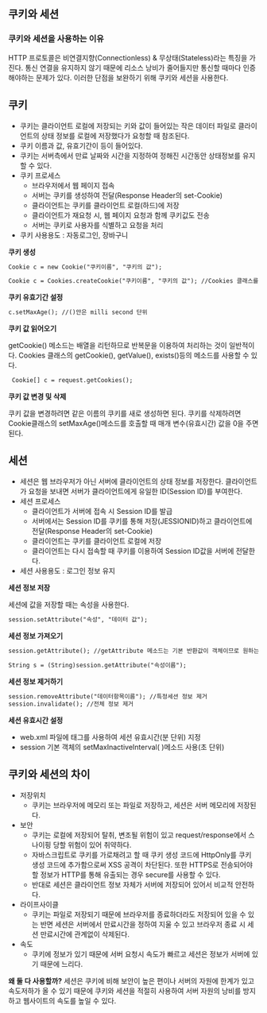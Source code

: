 ## 쿠키와 세션

### 쿠키와 세션을 사용하는 이유

HTTP 프로토콜은 비연결지향(Connectionless) & 무상태(Stateless)라는 특징을 가진다. 통신 연결을 유지하지 않기 때문에 리소스 낭비가 줄어들지만 통신할 때마다 인증해야하는 문제가 있다. 이러한 단점을 보완하기 위해 쿠키와 세션을 사용한다.

## 쿠키

- 쿠키는 클라이언트 로컬에 저장되는 키와 값이 들어있는 작은 데이터 파일로 클라이언트의 상태 정보를 로컬에 저장했다가 요청할 때 참조된다.
- 쿠키 이름과 값, 유효기간이 등이 들어있다.
- 쿠키는 서버측에서 만료 날짜와 시간을 지정하여 정해진 시간동안 상태정보를 유지할 수 있다.
- 쿠키 프로세스
  - 브라우저에서 웹 페이지 접속
  - 서버는 쿠키를 생성하여 전달(Response Header의 set-Cookie)
  - 클라이언트는 쿠키를 클라이언트 로컬(하드)에 저장
  - 클라이언트가 재요청 시, 웹 페이지 요청과 함께 쿠키값도 전송
  - 서버는 쿠키로 사용자를 식별하고 요청을 처리
- 쿠키 사용용도 : 자동로그인, 장바구니 
 
**쿠키 생성**

```jsp
Cookie c = new Cookie("쿠키이름", "쿠키의 값");
```
  
```jsp
Cookie c = Cookies.createCookie("쿠키이름", "쿠키의 값"); //Cookies 클래스를 이용하여 생성
```

**쿠키 유효기간 설정**

```jsp
c.setMaxAge(); //()안은 milli second 단위
```

**쿠키 값 읽어오기**

getCookie() 메소드는 배열을 리턴하므로 반복문을 이용하여 처리하는 것이 일반적이다. Cookies 클래스의 getCookie(), getValue(), exists()등의 메소드를 사용할 수 있다.

```jsp
 Cookie[] c = request.getCookies();
```
 
**쿠키 값 변경 및 삭제**

쿠키 값을 변경하려면 같은 이름의 쿠키를 새로 생성하면 된다. 쿠키를 삭제하려면 Cookie클래스의 setMaxAge()메소드를 호출할 때 매개 변수(유효시간) 값을 0을 주면 된다.

## 세션

- 세션은 웹 브라우저가 아닌 서버에 클라이언트의 상태 정보를 저장한다. 클라이언트가 요청을 보내면 서버가 클라이언트에게 유일한 ID(Session ID)를 부여한다.
- 세션 프로세스
  - 클라이언트가 서버에 접속 시 Session ID를 발급
  - 서버에서는 Session ID를 쿠키를 통해 저장(JESSIONID)하고 클라이언트에 전달(Response Header의 set-Cookie)
  - 클라이언트는 쿠키를 클라이언트 로컬에 저장
  - 클라이언트는 다시 접속할 때 쿠키를 이용하여 Session ID값을 서버에 전달한다.
- 세션 사용용도 : 로그인 정보 유지
  
**세션 정보 저장**

세션에 값을 저장할 때는 속성을 사용한다.

```jsp
session.setAttribute("속성", "데이터 값");
```
  
**세션 정보 가져오기**

```jsp
session.getAttribute(); //getAttribute 메소드는 기본 반환값이 객체이므로 원하는 데이터 타입으로 캐스팅 해주어야 한다.
 
String s = (String)session.getAttribute("속성이름");
```
  
**세션 정보 제거하기**

```jsp
session.removeAttribute("데이터항목이름"); //특정세션 정보 제거
session.invalidate(); //전체 정보 제거
```

**세션 유효시간 설정**
- web.xml 파일에 <session-config>태그를 사용하여 세션 유효시간(분 단위) 지정
- session 기본 객체의 setMaxInactiveInterval( )메소드 사용(초 단위)
  
## 쿠키와 세션의 차이
  
- 저장위치
  - 쿠키는 브라우저에 메모리 또는 파일로 저장하고, 세션은 서버 메모리에 저장된다.
- 보안
  - 쿠키는 로컬에 저장되어 탈취, 변조될 위험이 있고 request/response에서 스나이핑 당할 위험이 있어 취약하다. 
  - 자바스크립트로 쿠키를 가로채려고 할 때 쿠키 생성 코드에 HttpOnly를 쿠키 생성 코드에 추가함으로써 XSS 공격이 차단된다. 또한 HTTPS로 전송되어야 할 정보가 HTTP를 통해 유출되는 경우 secure를 사용할 수 있다.
  - 반대로 세션은 클라이언트 정보 자체가 서버에 저장되어 있어서 비교적 안전하다.
- 라이프사이클
  - 쿠키는 파일로 저장되기 때문에 브라우저를 종료하더라도 저장되어 있을 수 있는 반면 세션은 서버에서 만료시간을 정하여 지울 수 있고 브라우저 종료 시 세션 만료시간에 관계없이 삭제된다.
- 속도
  - 쿠키에 정보가 있기 때문에 서버 요청시 속도가 빠르고 세션은 정보가 서버에 있기 때문에 느리다.

**왜 둘 다 사용할까?**
세션은 쿠키에 비해 보안이 높은 편이나 서버의 자원에 한계가 있고 속도저하가 올 수 있기 때문에 쿠키와 세션을 적절히 사용하여 서버 자원의 낭비를 방지하고 웹사이트의 속도를 높일 수 있다.
